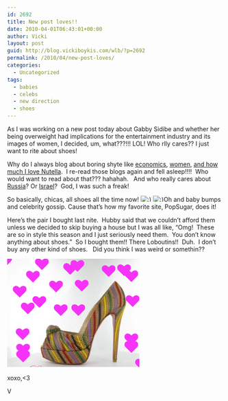 ```yaml
---
id: 2692
title: New post loves!!
date: 2010-04-01T06:43:01+00:00
author: Vicki
layout: post
guid: http://blog.vickiboykis.com/wlb/?p=2692
permalink: /2010/04/new-post-loves/
categories:
  - Uncategorized
tags:
  - babies
  - celebs
  - new direction
  - shoes
---
```

As I was working on a new post today about Gabby Sidibe and whether her being overweight had implications for the entertainment industry and its images of women, I decided, um, what???!!! LOL! Who rlly cares?? I just want to rite about shoes!

Why do I always blog about boring shyte like [economics](http://blog.vickiboykis.com/wlb/2010/01/27/my-b-s-in-economics-is-no-match-for-fist-pumping/), [women](http://blog.vickiboykis.com/wlb/2009/07/12/bride-kidnapping-in-kyrgyzstan/), [and how much I love Nutella](http://blog.vickiboykis.com/wlb/2010/02/19/nutellaaaaaaa/).  I re-read those blogs again and fell asleep!!!!  Who would want to read about that??? hahahah.   And who really cares about [Russia](http://blog.vickiboykis.com/wlb/2010/03/21/what-do-rich-russians-and-egg-incubation-have-to-do-with-my-weekend-everything/)? Or [Israel](http://blog.vickiboykis.com/wlb/2010/01/28/this-tu-bshvat-im-buying-a-donkey-and-a-plane-ticket-to-haifa/)?  God, I was such a freak!

So basically, chicas, all shoes all the time now!  <img src="http://blog.vickiboykis.com/wlb/wp-includes/images/smilies/simple-smile.png" alt=":)" class="wp-smiley" style="height: 1em; max-height: 1em;" /> <img src="http://blog.vickiboykis.com/wlb/wp-includes/images/smilies/simple-smile.png" alt=":)" class="wp-smiley" style="height: 1em; max-height: 1em;" />Oh and baby bumps and celebrity gossip. Cause that&#8217;s how my favorite site, PopSugar, does it!

Here&#8217;s the pair I bought last nite.  Hubby said that we couldn&#8217;t afford them unless we decided to skip buying a house but I was all like, &#8220;Omg!  These are so in style this season and I just seriously need them.  You don&#8217;t know anything about shoes.&#8221;  So I bought them!! There Loboutins!!  Duh.  I don&#8217;t buy any other kind of shoes.   Did you think I was weird or somethin??

[<img class="aligncenter size-full wp-image-2694" title="Picture 1" src="https://raw.githubusercontent.com/veekaybee/wlb/gh-pages/assets/images/2010/04/Picture-1.png" alt="" width="309" height="252" />](https://raw.githubusercontent.com/veekaybee/wlb/gh-pages/assets/images/2010/04/Picture-1.png)

xoxo,<3

V